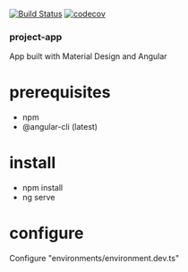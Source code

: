 [![Build Status](https://api.travis-ci.org/qjacquet/project-app.svg?branch=master)](https://travis-ci.org/qjacquet/project-app)
[![codecov](https://codecov.io/gh/qjacquet/project-app/branch/master/graph/badge.svg)](https://codecov.io/gh/qjacquet/project-app)

### project-app

App built with Material Design and Angular

# prerequisites

- npm
- @angular-cli (latest)

# install

- npm install
- ng serve 

# configure
 
Configure "environments/environment.dev.ts"